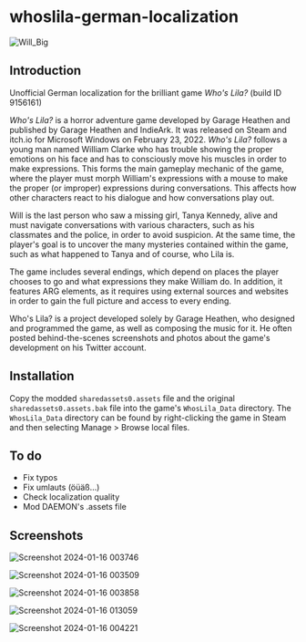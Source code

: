 # whoslila-german-localization

![Will_Big](https://github.com/juliangrtz/whoslila-german-localization/assets/152074442/83545d1c-9ea1-4895-bddc-0dccc7f9c18a)

## Introduction

Unofficial German localization for the brilliant game *Who's Lila?* (build ID 9156161)

*Who's Lila?* is a horror adventure game developed by Garage Heathen and published by Garage Heathen and IndieArk. It was released on Steam and itch.io for Microsoft Windows on February 23, 2022. *Who's Lila?* follows a young man named William Clarke who has trouble showing the proper emotions on his face and has to consciously move his muscles in order to make expressions. This forms the main gameplay mechanic of the game, where the player must morph William's expressions with a mouse to make the proper (or improper) expressions during conversations. This affects how other characters react to his dialogue and how conversations play out.

Will is the last person who saw a missing girl, Tanya Kennedy, alive and must navigate conversations with various characters, such as his classmates and the police, in order to avoid suspicion. At the same time, the player's goal is to uncover the many mysteries contained within the game, such as what happened to Tanya and of course, who Lila is.

The game includes several endings, which depend on places the player chooses to go and what expressions they make William do. In addition, it features ARG elements, as it requires using external sources and websites in order to gain the full picture and access to every ending.

Who's Lila? is a project developed solely by Garage Heathen, who designed and programmed the game, as well as composing the music for it. He often posted behind-the-scenes screenshots and photos about the game's development on his Twitter account.

## Installation

Copy the modded `sharedassets0.assets` file and the original `sharedassets0.assets.bak` file into the game's `WhosLila_Data` directory.
The `WhosLila_Data` directory can be found by right-clicking the game in Steam and then selecting Manage > Browse local files.

## To do

- Fix typos
- Fix umlauts (öüäß...)
- Check localization quality
- Mod DAEMON's .assets file

## Screenshots

![Screenshot 2024-01-16 003746](https://github.com/juliangrtz/whoslila-german-localization/assets/152074442/dadb58e2-9b4c-442e-a716-48deed3da858)

![Screenshot 2024-01-16 003509](https://github.com/juliangrtz/whoslila-german-localization/assets/152074442/72257f5e-cc83-4efc-a2c6-333345d2b733)

![Screenshot 2024-01-16 003858](https://github.com/juliangrtz/whoslila-german-localization/assets/152074442/bf96a1a2-5152-42ad-b8fe-346218805527)

![Screenshot 2024-01-16 013059](https://github.com/juliangrtz/whoslila-german-localization/assets/152074442/bf6aabd3-f24c-431f-8f30-3f61ac35f471)

![Screenshot 2024-01-16 004221](https://github.com/juliangrtz/whoslila-german-localization/assets/152074442/1802fc71-c0ff-494d-a264-088b1ce48c3a)

